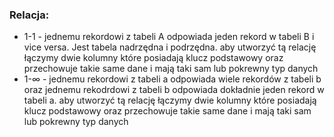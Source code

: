 ### Relacja:
- 1-1 - jednemu rekordowi z tabeli A odpowiada jeden rekord w tabeli B i vice versa. Jest tabela nadrzędna i podrzędna.
aby utworzyć tą relację łączymy dwie kolumny które posiadają klucz podstawowy oraz przechowuje takie same dane i mają taki sam lub pokrewny typ danych
- 1-∞ - jednemu rekordowi z tabeli a odpowiada wiele rekordów z tabeli b oraz jednemu rekodrdowi z tabeli b odpowiada dokładnie jeden rekord w tabeli a.
aby utworzyć tą relację łączymy dwie kolumny które posiadają klucz podstawowy oraz przechowuje takie same dane i mają taki sam lub pokrewny typ danych
